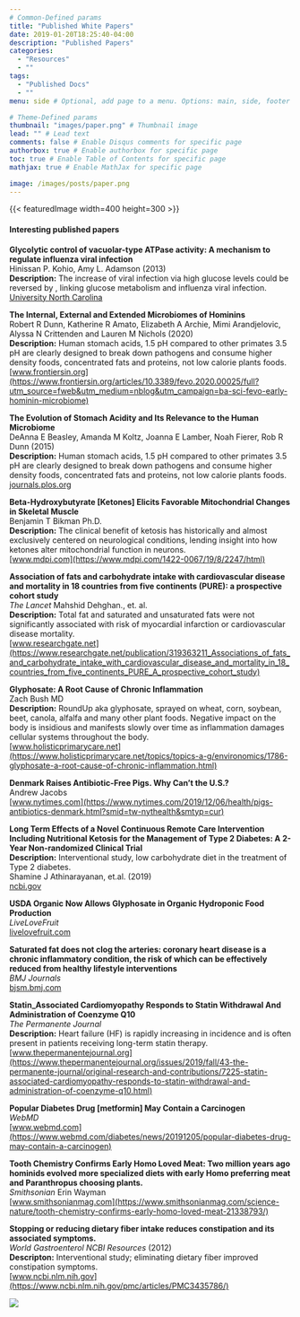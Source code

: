 ```yaml
---
# Common-Defined params
title: "Published White Papers"
date: 2019-01-20T18:25:40-04:00
description: "Published Papers"
categories:
  - "Resources"
  - ""
tags:
  - "Published Docs"
  - ""
menu: side # Optional, add page to a menu. Options: main, side, footer

# Theme-Defined params
thumbnail: "images/paper.png" # Thumbnail image
lead: "" # Lead text
comments: false # Enable Disqus comments for specific page
authorbox: true # Enable authorbox for specific page
toc: true # Enable Table of Contents for specific page
mathjax: true # Enable MathJax for specific page

image: /images/posts/paper.png
---
```

{{< featuredImage width=400 height=300 >}}

#### Interesting published papers

__Glycolytic control of vacuolar-type ATPase activity: A mechanism to regulate influenza viral infection__\
Hinissan P. Kohio, Amy L. Adamson (2013)\
**Description:** The increase of viral infection via high glucose levels could be reversed by
, linking glucose metabolism and influenza viral infection.\
[University North Carolina](https://craigccfl.com/media/Virology_Glycolytic_Control-main.pdf)

__The Internal, External and Extended Microbiomes of Hominins__\
Robert R Dunn, Katherine R Amato, Elizabeth A Archie, Mimi Arandjelovic, Alyssa N Crittenden and Lauren M Nichols (2020)\
**Description:** Human stomach acids, 1.5 pH compared to other primates 3.5 pH are clearly designed to break down pathogens and consume higher density foods, concentrated fats and proteins, not low calorie plants foods.\
[www.frontiersin.org](https://www.frontiersin.org/articles/10.3389/fevo.2020.00025/full?utm_source=fweb&utm_medium=nblog&utm_campaign=ba-sci-fevo-early-hominin-microbiome)

__The Evolution of Stomach Acidity and Its Relevance to the Human Microbiome__\
DeAnna E Beasley, Amanda M Koltz, Joanna E Lamber, Noah Fierer, Rob R Dunn (2015)\
**Description:** Human stomach acids, 1.5 pH compared to other primates 3.5 pH are clearly designed to break down pathogens and consume higher density foods, concentrated fats and proteins, not low calorie plants foods.\
[journals.plos.org](https://journals.plos.org/plosone/article?id=10.1371/journal.pone.0134116)

__Beta-Hydroxybutyrate [Ketones] Elicits Favorable Mitochondrial Changes in Skeletal Muscle__\
Benjamin T Bikman Ph.D.\
**Description:** The clinical benefit of ketosis has historically and almost exclusively centered on neurological conditions, lending insight into how ketones alter mitochondrial function in neurons.\
[www.mdpi.com](https://www.mdpi.com/1422-0067/19/8/2247/html)

__Association of fats and carbohydrate intake with cardiovascular disease and mortality in 18 countries from five continents (PURE): a prospective cohort study__\
*The Lancet* Mahshid Dehghan., et. al.\
**Description:** Total fat and saturated and unsaturated fats were not significantly associated with risk of myocardial infarction or cardiovascular disease mortality.\
[www.researchgate.net](https://www.researchgate.net/publication/319363211_Associations_of_fats_and_carbohydrate_intake_with_cardiovascular_disease_and_mortality_in_18_countries_from_five_continents_PURE_A_prospective_cohort_study)

__Glyphosate: A Root Cause of Chronic Inflammation__\
Zach Bush MD\
**Description:** RoundUp aka glyphosate, sprayed on wheat, corn, soybean, beet, canola, alfalfa and many other plant foods. Negative impact on the body is insidious and manifests slowly over time as inflammation damages cellular systems throughout the body.\
[www.holisticprimarycare.net](https://www.holisticprimarycare.net/topics/topics-a-g/environomics/1786-glyphosate-a-root-cause-of-chronic-inflammation.html)

__Denmark Raises Antibiotic-Free Pigs. Why Can’t the U.S.?__\
Andrew Jacobs\
[www.nytimes.com](https://www.nytimes.com/2019/12/06/health/pigs-antibiotics-denmark.html?smid=tw-nythealth&smtyp=cur)

__Long Term Effects of a Novel Continuous Remote Care Intervention Including Nutritional Ketosis for the Management of Type 2 Diabetes: A 2-Year Non-randomized Clinical Trial__\
**Description:** Interventional study, low carbohydrate diet in the treatment of Type 2 diabetes.\
Shamine J Athinarayanan, et.al. (2019)\
[ncbi.gov](https://www.ncbi.nlm.nih.gov/pmc/articles/PMC6561315/)

__USDA Organic Now Allows Glyphosate in Organic Hydroponic Food Production__\
*LiveLoveFruit*\
[livelovefruit.com](https://livelovefruit.com/glyphosate-in-organic-hydroponic-food/)

__Saturated fat does not clog the arteries: coronary heart disease is a chronic inflammatory condition, the risk of which can be effectively reduced from healthy lifestyle interventions__\
*BMJ Journals*\
[bjsm.bmj.com](https://bjsm.bmj.com/content/51/15/1111)

__Statin_Associated Cardiomyopathy Responds to Statin Withdrawal And Administration of Coenzyme Q10__\
*The Permanente Journal*\
**Description:** Heart failure (HF) is rapidly increasing in incidence and is often present in patients receiving long-term statin therapy.\
[www.thepermanentejournal.org](https://www.thepermanentejournal.org/issues/2019/fall/43-the-permanente-journal/original-research-and-contributions/7225-statin-associated-cardiomyopathy-responds-to-statin-withdrawal-and-administration-of-coenzyme-q10.html)

__Popular Diabetes Drug [metformin] May Contain a Carcinogen__\
*WebMD*\
[www.webmd.com](https://www.webmd.com/diabetes/news/20191205/popular-diabetes-drug-may-contain-a-carcinogen)

__Tooth Chemistry Confirms Early Homo Loved Meat: Two million years ago hominids evolved more specialized diets with early Homo preferring meat and Paranthropus choosing plants.__\
*Smithsonian* Erin Wayman\
[www.smithsonianmag.com](https://www.smithsonianmag.com/science-nature/tooth-chemistry-confirms-early-homo-loved-meat-21338793/)

__Stopping or reducing dietary fiber intake reduces constipation and its associated symptoms.__\
*World Gastroenterol NCBI Resources* (2012)\
**Descripton:** Interventional study; eliminating dietary fiber improved constipation symptoms.\
[www.ncbi.nlm.nih.gov](https://www.ncbi.nlm.nih.gov/pmc/articles/PMC3435786/)


![](/images/logo_transparent-300x300.png)
